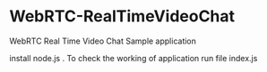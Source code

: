 # WebRTC-RealTimeVideoChat
WebRTC Real Time Video Chat Sample application

install node.js . To check the working of application run file index.js 
